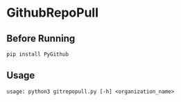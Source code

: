 # GithubRepoPull
## Before Running
```
pip install PyGithub
```

## Usage
```
usage: python3 gitrepopull.py [-h] <organization_name>
```
